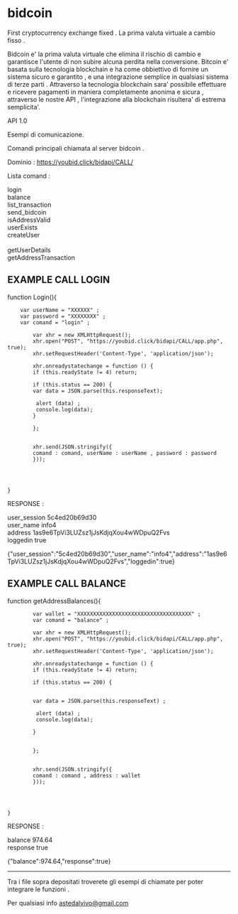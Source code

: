 # bidcoin
First cryptocurrency exchange fixed .
La prima valuta virtuale a cambio fisso . 

Bidcoin e' la prima valuta virtuale che elimina il rischio di cambio e garantisce l'utente di non subire alcuna perdita nella conversione. 
Bitcoin e' basata sulla tecnologia blockchain e ha come obbiettivo di fornire un sistema sicuro e garantito , e una integrazione semplice in qualsiasi sistema di terze parti . 
Attraverso la tecnologia blockchain sara' possibile effettuare e ricevere pagamenti in maniera completamente anonima e sicura , attraverso le nostre API , l'integrazione alla blockchain risultera' di estrema semplicita'.




API 1.0 

Esempi di comunicazione.

Comandi principali chiamata al server bidcoin . <br>

Dominio : https://youbid.click/bidapi/CALL/  <br>

Lista comand : <br>


login <br>
balance <br>
list_transaction <br>
send_bidcoin <br> 
isAddressValid <BR>
userExists <BR>
createUser <BR>  
getUserDetails <BR>
getAddressTransaction <BR>



EXAMPLE CALL LOGIN 
-------------------------------------


function Login(){

		var userName = "XXXXXX" ; 
		var password = "XXXXXXXX" ; 
		var comand = "login" ;
	
			var xhr = new XMLHttpRequest();
			xhr.open("POST", "https://youbid.click/bidapi/CALL/app.php", true);
			xhr.setRequestHeader('Content-Type', 'application/json');
			
			xhr.onreadystatechange = function () {
			if (this.readyState != 4) return;

			if (this.status == 200) {
			var data = JSON.parse(this.responseText);

			 alert (data) ;
			 console.log(data); 
			}
		
			};

			
			xhr.send(JSON.stringify({
			comand : comand, userName : userName , password : password 
			}));	
			

			

	}
  
  
  RESPONSE : <br>
  
user_session	5c4ed20b69d30 <br>
user_name	info4  <br>
address	1as9e6TpVi3LUZsz1jJsKdjqXou4wWDpuQ2Fvs <br>
loggedin	true <br>

{"user_session":"5c4ed20b69d30","user_name":"info4","address":"1as9e6TpVi3LUZsz1jJsKdjqXou4wWDpuQ2Fvs","loggedin":true}



  
 
EXAMPLE CALL BALANCE 
-------------------------------------
 


function getAddressBalances(){

			var wallet = "XXXXXXXXXXXXXXXXXXXXXXXXXXXXXXXXXXXX" ;
			var comand = "balance" ; 
	
			var xhr = new XMLHttpRequest();
			xhr.open("POST", "https://youbid.click/bidapi/CALL/app.php", true);
			xhr.setRequestHeader('Content-Type', 'application/json');
			
			xhr.onreadystatechange = function () {
			if (this.readyState != 4) return;

			if (this.status == 200) {
				
				
			var data = JSON.parse(this.responseText) ;

			 alert (data) ;
			 console.log(data); 
			
			}
			
		
			};

			
			xhr.send(JSON.stringify({
			comand : comand , address : wallet 
			}));	
			

			

	}
	
  
  
  
   RESPONSE : <br>
   
   balance	974.64 <br>
   response	true <br>
   
   {"balance":974.64,"response":true}
   
   
------------------------------------------------------------------------------------------------------------------

Tra i file sopra depositati troverete gli esempi di chiamate per poter integrare le funzioni . 


Per qualsiasi info astedalvivo@gmail.com 


   


   
